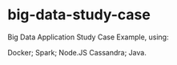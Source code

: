 # big-data-study-case
Big Data Application Study Case Example, using:

Docker;
Spark;
Node.JS
Cassandra;
Java.
